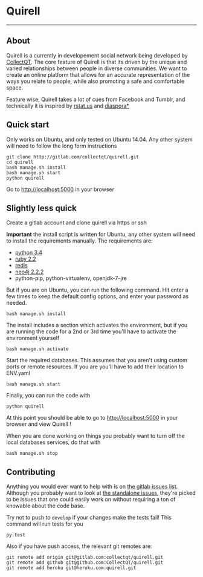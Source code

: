 # Quirell

---

## About

Quirell is a currently in developement social network being developed by [CollectQT](http://collectqt.me). The core feature of Quirell is that its driven by the unique and varied relationships between people in diverse communities. We want to create an online platform that allows for an accurate representation of the ways you relate to people, while also promoting a safe and comfortable space.

Feature wise, Quirell takes a lot of cues from Facebook and Tumblr, and technically it is inspired by [rstat.us](https://github.com/hotsh/rstat.us) and [diaspora*](https://github.com/diaspora/diaspora)

## Quick start

Only works on Ubuntu, and only tested on Ubuntu 14.04. Any other system will need to follow the long form instructions

    git clone http://gitlab.com/collectqt/quirell.git
    cd quirell
    bash manage.sh install
    bash manage.sh start
    python quirell

Go to [http://localhost:5000](http://localhost:5000) in your browser

## Slightly less quick

Create a gitlab account and clone quirell via https or ssh

**Important** the install script is written for Ubuntu, any other system will need to install the requirements manually. The requirements are:

* [python 3.4](https://www.python.org/downloads/release/python-342/)
* [ruby 2.2](https://www.ruby-lang.org/en/downloads/)
* [redis](http://redis.io/download)
* [neo4j 2.2.2](http://neo4j.com/docs/stable/server-installation.html)
* python-pip, python-virtualenv, openjdk-7-jre

But if you are on Ubuntu, you can run the following command. Hit enter a few times to keep the default config options, and enter your password as needed.

    bash manage.sh install

The install includes a section which activates the environment, but if you are running the code for a 2nd or 3rd time you'll have to activate the environment yourself

    bash manage.sh activate

Start the required databases. This assumes that you aren't using custom ports or remote resources. If you are you'll have to add their location to ENV.yaml

    bash manage.sh start

Finally, you can run the code with

    python quirell

At this point you should be able to go to [http://localhost:5000](http://localhost:5000) in your browser and view Quirell !

When you are done working on things you probably want to turn off the local databases services, do that with

    bash manage.sh stop

## Contributing

Anything you would ever want to help with is on [the gitlab issues list](https://gitlab.com/collectqt/quirell/issues). Although you probably want to look at [the standalone issues](https://gitlab.com/collectqt/quirell/issues?label_name=Standalone), they're picked to be issues that one could easily work on without requiring a ton of knowable about the code base.

Try not to push to `develop` if your changes make the tests fail! This command will run tests for you

    py.test

Also if you have push access, the relevant git remotes are:

    git remote add origin git@gitlab.com:collectqt/quirell.git
    git remote add github git@github.com:CollectQT/quirell.git
    git remote add heroku git@heroku.com:quirell.git
